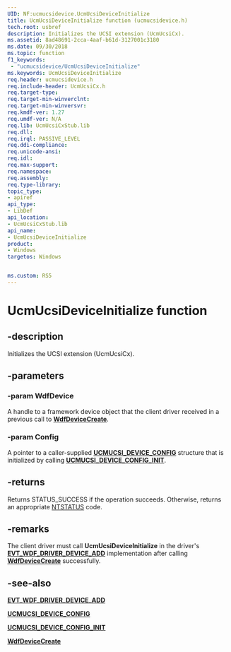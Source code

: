 ```yaml
---
UID: NF:ucmucsidevice.UcmUcsiDeviceInitialize
title: UcmUcsiDeviceInitialize function (ucmucsidevice.h)
tech.root: usbref
description: Initializes the UCSI extension (UcmUcsiCx).
ms.assetid: 8ad48691-2cca-4aaf-b61d-3127001c3180
ms.date: 09/30/2018
ms.topic: function
f1_keywords:
 - "ucmucsidevice/UcmUcsiDeviceInitialize"
ms.keywords: UcmUcsiDeviceInitialize
req.header: ucmucsidevice.h
req.include-header: UcmUcsiCx.h 
req.target-type:
req.target-min-winverclnt:
req.target-min-winversvr:
req.kmdf-ver: 1.27
req.umdf-ver: N/A
req.lib: UcmUcsiCxStub.lib
req.dll:
req.irql: PASSIVE_LEVEL
req.ddi-compliance:
req.unicode-ansi:
req.idl:
req.max-support:
req.namespace:
req.assembly:
req.type-library: 
topic_type: 
- apiref
api_type: 
- LibDef
api_location: 
- UcmUcsiCxStub.lib
api_name: 
- UcmUcsiDeviceInitialize
product:
- Windows
targetos: Windows


ms.custom: RS5
---
```


# UcmUcsiDeviceInitialize function


## -description

Initializes the UCSI extension (UcmUcsiCx).

## -parameters

### -param WdfDevice
A handle to a framework device object that the client driver received in a previous call to [**WdfDeviceCreate**](https://docs.microsoft.com/windows-hardware/drivers/ddi/wdfdevice/nf-wdfdevice-wdfdevicecreate).

### -param Config
A pointer to a caller-supplied [**UCMUCSI_DEVICE_CONFIG**](ns-ucmucsidevice-_ucmucsi_device_config.md) structure that is initialized by calling [**UCMUCSI_DEVICE_CONFIG_INIT**](nf-ucmucsidevice-ucmucsi_device_config_init.md).

## -returns
Returns STATUS_SUCCESS if the operation succeeds. Otherwise, returns an appropriate [NTSTATUS](https://docs.microsoft.com/windows-hardware/drivers/kernel/ntstatus-values) code.

## -remarks
The client driver must call **UcmUcsiDeviceInitialize** in the driver's [**EVT_WDF_DRIVER_DEVICE_ADD**](https://docs.microsoft.com/windows-hardware/drivers/ddi/wdfdriver/nc-wdfdriver-evt_wdf_driver_device_add) implementation after calling [**WdfDeviceCreate**](https://docs.microsoft.com/windows-hardware/drivers/ddi/wdfdevice/nf-wdfdevice-wdfdevicecreate) successfully.

## -see-also

[**EVT_WDF_DRIVER_DEVICE_ADD**](https://docs.microsoft.com/windows-hardware/drivers/ddi/wdfdriver/nc-wdfdriver-evt_wdf_driver_device_add)

[**UCMUCSI_DEVICE_CONFIG**](ns-ucmucsidevice-_ucmucsi_device_config.md)

[**UCMUCSI_DEVICE_CONFIG_INIT**](nf-ucmucsidevice-ucmucsi_device_config_init.md)

[**WdfDeviceCreate**](https://docs.microsoft.com/windows-hardware/drivers/ddi/wdfdevice/nf-wdfdevice-wdfdevicecreate)
